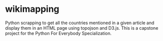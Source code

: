# wikimapping
Python scrapping to get all the countries mentioned in a given article and display them in an HTML page using topojson and D3.js.
This is a capstone project for the Python For Everybody Specialization.
